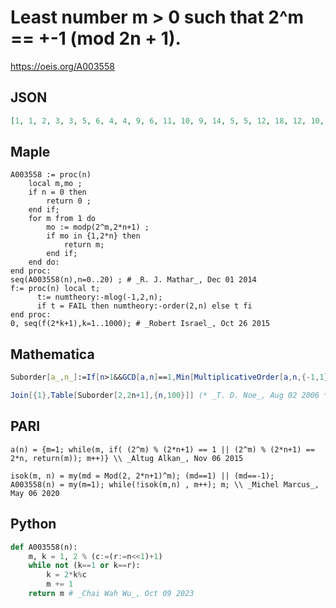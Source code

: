 # Least number m \> 0 such that 2^m \=\= \+\-1 \(mod 2n \+ 1\)\.
https://oeis.org/A003558
## JSON
```JSON
[1, 1, 2, 3, 3, 5, 6, 4, 4, 9, 6, 11, 10, 9, 14, 5, 5, 12, 18, 12, 10, 7, 12, 23, 21, 8, 26, 20, 9, 29, 30, 6, 6, 33, 22, 35, 9, 20, 30, 39, 27, 41, 8, 28, 11, 12, 10, 36, 24, 15, 50, 51, 12, 53, 18, 36, 14, 44, 12, 24, 55, 20, 50, 7, 7, 65, 18, 36, 34, 69, 46]
```
## Maple
```Maple
A003558 := proc(n)
    local m,mo ;
    if n = 0 then
        return 0 ;
    end if;
    for m from 1 do
        mo := modp(2^m,2*n+1) ;
        if mo in {1,2*n} then
            return m;
        end if;
    end do:
end proc:
seq(A003558(n),n=0..20) ; # _R. J. Mathar_, Dec 01 2014
f:= proc(n) local t;
      t:= numtheory:-mlog(-1,2,n);
      if t = FAIL then numtheory:-order(2,n) else t fi
end proc:
0, seq(f(2*k+1),k=1..1000); # _Robert Israel_, Oct 26 2015
```
## Mathematica
```Mathematica
Suborder[a_,n_]:=If[n>1&&GCD[a,n]==1,Min[MultiplicativeOrder[a,n,{-1,1}]],0];
```
```Mathematica
Join[{1},Table[Suborder[2,2n+1],{n,100}]] (* _T. D. Noe_, Aug 02 2006 *) (* revised by _Vincenzo Librandi_, Apr 11 2020 *)
```
## PARI
```PARI
a(n) = {m=1; while(m, if( (2^m) % (2*n+1) == 1 || (2^m) % (2*n+1) == 2*n, return(m)); m++)} \\ _Altug Alkan_, Nov 06 2015
```
```PARI
isok(m, n) = my(md = Mod(2, 2*n+1)^m); (md==1) || (md==-1);
A003558(n) = my(m=1); while(!isok(m,n) , m++); m; \\ _Michel Marcus_, May 06 2020
```
## Python
```Python
def A003558(n):
    m, k = 1, 2 % (c:=(r:=n<<1)+1)
    while not (k==1 or k==r):
        k = 2*k%c
        m += 1
    return m # _Chai Wah Wu_, Oct 09 2023
```
